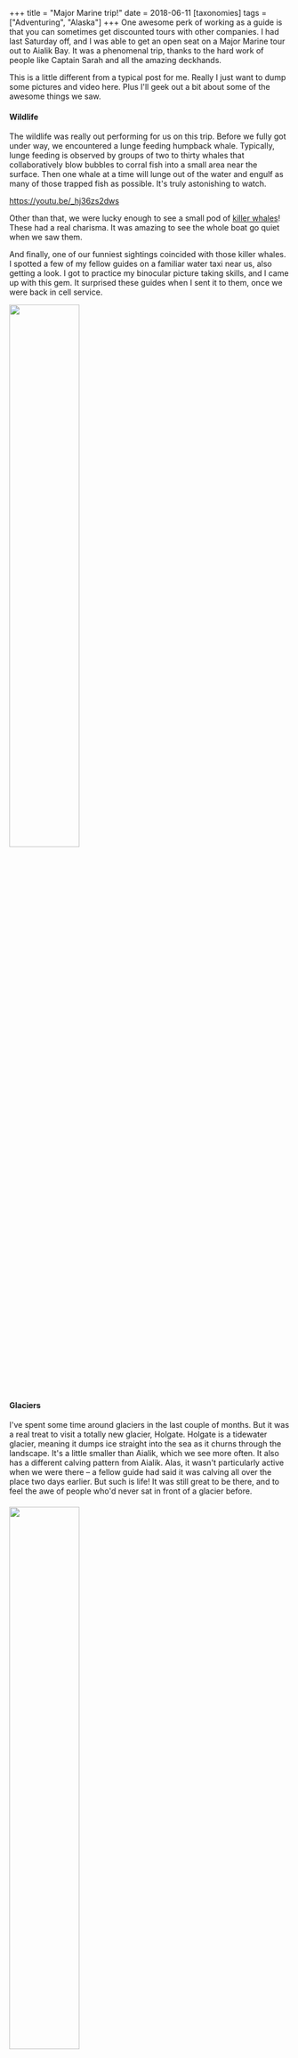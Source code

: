 +++
title = "Major Marine trip!"
date = 2018-06-11
[taxonomies]
tags = ["Adventuring", "Alaska"]
+++
One awesome perk of working as a guide is that you can sometimes get discounted tours with other companies. I had last Saturday off, and I was able to get an open seat on a Major Marine tour out to Aialik Bay. It was a phenomenal trip, thanks to the hard work of people like Captain Sarah and all the amazing deckhands.

This is a little different from a typical post for me. Really I just want to dump some pictures and video here. Plus I'll geek out a bit about some of the awesome things we saw.

#### Wildlife

The wildlife was really out performing for us on this trip. Before we fully got under way, we encountered a lunge feeding humpback whale. Typically, lunge feeding is observed by groups of two to thirty whales that collaboratively blow bubbles to corral fish into a small area near the surface. Then one whale at a time will lunge out of the water and engulf as many of those trapped fish as possible. It's truly astonishing to watch.

https://youtu.be/_hj36zs2dws

Other than that, we were lucky enough to see a small pod of [killer
whales](@/posts/2018-05-06-killer-whales.md)! These had a real charisma. It was
amazing to see the whole boat go quiet when we saw them.

And finally, one of our funniest sightings coincided with those killer whales.
I spotted a few of my fellow guides on a familiar water taxi near us, also
getting a look. I got to practice my binocular picture taking skills, and I
came up with this gem. It surprised these guides when I sent it to them, once
we were back in cell service.

<img src="/img/questions-wp-content-uploads-2018-06-IMG_4154.jpg" class="center" width=50%>

#### Glaciers

I've spent some time around glaciers in the last couple of months. But it was a real treat to visit a totally new glacier, Holgate. Holgate is a tidewater glacier, meaning it dumps ice straight into the sea as it churns through the landscape. It's a little smaller than Aialik, which we see more often. It also has a different calving pattern from Aialik. Alas, it wasn't particularly active when we were there – a fellow guide had said it was calving all over the place two days earlier. But such is life! It was still great to be there, and to feel the awe of people who'd never sat in front of a glacier before.

#### <img src="/img/questions-wp-content-uploads-2018-06-IMG_4155.jpg" class="center" width=50%>
